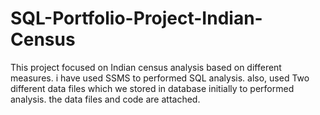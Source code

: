 # SQL-Portfolio-Project-Indian-Census
This project focused on Indian census analysis based on different measures. i have used SSMS to performed SQL analysis. also, used Two different data files which we stored in database initially to performed analysis. the data files and code are attached.
